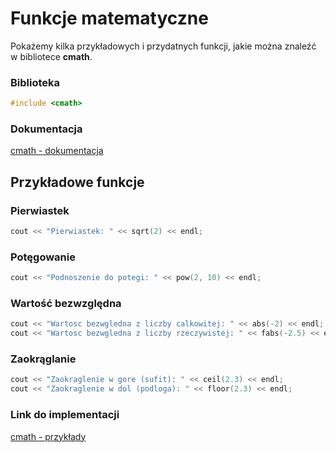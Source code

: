 # Funkcje matematyczne

Pokażemy kilka przykładowych i przydatnych funkcji, jakie można znaleźć w bibliotece **cmath**.

###  Biblioteka

```cpp
#include <cmath>
```

### Dokumentacja

[cmath - dokumentacja](https://www.cplusplus.com/reference/cmath/)

## Przykładowe funkcje

### Pierwiastek

```cpp
cout << "Pierwiastek: " << sqrt(2) << endl;
```

### Potęgowanie

```cpp
cout << "Podnoszenie do potegi: " << pow(2, 10) << endl;
```

### Wartość bezwzględna

```cpp
cout << "Wartosc bezwgledna z liczby calkowitej: " << abs(-2) << endl;
cout << "Wartosc bezwgledna z liczby rzeczywistej: " << fabs(-2.5) << endl;
```

### Zaokrąglanie

```cpp
cout << "Zaokraglenie w gore (sufit): " << ceil(2.3) << endl;
cout << "Zaokraglenie w dol (podloga): " << floor(2.3) << endl;
```

### Link do implementacji

[cmath - przykłady](https://ideone.com/7reH5W)
